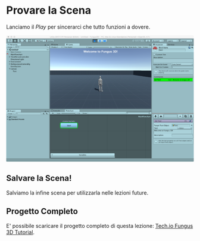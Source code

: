 # Provare la Scena

Lanciamo il _Play_ per sincerarci che tutto funzioni a dovere.

![Testare la Scena](../../images/lesson01/pic19_test_scene.png "Testare la Scena")

## Salvare la Scena!

Salviamo la infine scena per utilizzarla nelle lezioni future.

## Progetto Completo

E' possibile scaricare il progetto completo di questa lezione: [Tech.io Fungus 3D Tutorial](https://github.com/marcosecchi/techio-fungus-3d-tutorial/archive/part_01.zip).
